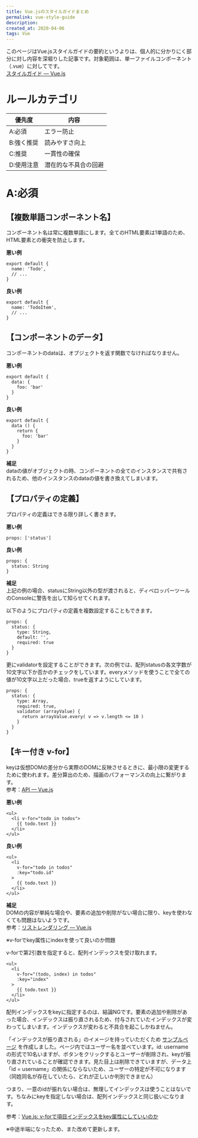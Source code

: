 ```yaml
---
title: Vue.jsのスタイルガイドまとめ
permalink: vue-style-guide
description: 
created_at: 2020-04-06
tags: Vue
---
```


このページはVue.jsスタイルガイドの要約というよりは、個人的に分かりにく部分に対し内容を深堀りした記事です。対象範囲は、単一ファイルコンポーネント（.vue）に対してです。  
[スタイルガイド — Vue.js](https://jp.vuejs.org/v2/style-guide/index.html)  

# ルールカテゴリ

| 優先度 | 内容 |
| ---- | ---- |
| A:必須 | エラー防止 |
| B:強く推奨 | 読みやすさ向上 |
| C:推奨 | 一貫性の確保 |
| D:使用注意 | 潜在的な不具合の回避 |

# A:必須

## 【複数単語コンポーネント名】
コンポーネント名は常に複数単語にします。全てのHTML要素は1単語のため、HTML要素との衝突を防止します。  

**悪い例**  
```
export default {
  name: 'Todo',
  // ...
}
```

**良い例**  
```
export default {
  name: 'TodoItem',
  // ...
}
```

## 【コンポーネントのデータ】
コンポーネントのdataは、オブジェクトを返す関数でなければなりません。  

**悪い例**  
```
export default {
  data: {
    foo: 'bar'
  }
}
```

**良い例**  
```
export default {
  data () {
    return {
      foo: 'bar'
    }
  }
}
```

**補足**  
dataの値がオブジェクトの時、コンポーネントの全てのインスタンスで共有されるため、他のインスタンスのdataの値を書き換えてしまいます。

## 【プロパティの定義】
プロパティの定義はできる限り詳しく書きます。

**悪い例**  
```
props: ['status']
```

**良い例**  
```
props: {
  status: String
}
```

**補足**  
上記の例の場合、statusにString以外の型が渡されると、ディベロッパーツールのConsoleに警告を出して知らせてくれます。  

以下のようにプロパティの定義を複数設定することもできます。
```
props: {
  status: {
    type: String,
    default: '',
    required: true
  }
}
```

更にvalidatorを設定することができます。次の例では、配列statusの各文字数が10文字以下か否かのチェックをしています。everyメソッドを使うことで全ての値が10文字以上だった場合、trueを返すようにしています。
```
props: {
  status: {
    type: Array,
    required: true,
    validator (arrayValue) {
      return arrayValue.every( v => v.length <= 10 )
    }
  }
}
```

## 【キー付き v-for】
keyは仮想DOMの差分から実際のDOMに反映させるときに、最小限の変更するために使われます。差分算出のため、描画のパフォーマンスの向上に繋がります。  
参考：[API — Vue.js](https://jp.vuejs.org/v2/api/#key)  


**悪い例**  
```
<ul>
  <li v-for="todo in todos">
    {{ todo.text }}
  </li>
</ul>
```

**良い例**  
```
<ul>
  <li
    v-for="todo in todos"
    :key="todo.id"
  >
    {{ todo.text }}
  </li>
</ul>
```

**補足**  
DOMの内容が単純な場合や、要素の追加や削除がない場合に限り、keyを使わなくても問題はないようです。  
参考：[リストレンダリング — Vue.js](https://jp.vuejs.org/v2/guide/list.html#状態の維持)  
  
&#13;&#10;
  
※v-forでkey属性にindexを使って良いのか問題  
  
&#13;&#10;
  
v-forで第2引数を指定すると、配列インデックスを受け取れます。  
```
<ul>
  <li
    v-for="(todo, index) in todos"
    :key="index"
  >
    {{ todo.text }}
  </li>
</ul>
```
  
&#13;&#10;
  
配列インデックスをkeyに指定するのは、結論NGです。要素の追加や削除があった場合、インデックスは振り直されるため、付与されていたインデックスが変わってしまいます。インデックスが変わると不具合を起こしかねません。  
  
&#13;&#10;
  
「インデックスが振り直される」のイメージを持っていただくため [サンプルページ](https://chida.blog/sample/keytest) を作成しました。ページ内ではユーザー名を並べています。id: usernameの形式で10名いますが、ボタンをクリックするとユーザーが削除され、keyが振り直されていることが確認できます。見た目上は削除できていますが、データ上「id = username」の関係にならないため、ユーザーの特定が不可になります（同姓同名が存在していたら、どれが正しいか判別できません）
  
&#13;&#10;
  
つまり、一意のidが振れない場合は、無理してインデックスは使うことはないです。ちなみにkeyを指定しない場合は、配列インデックスと同じ扱いになります。  
  
&#13;&#10;
  
参考：[Vue.js: v-forで項目インデックスをkey属性にしていいのか](https://qiita.com/FumioNonaka/items/d1d9c9335116426a8316)  
  
&#13;&#10;
  
※中途半端になったため、また改めて更新します。

